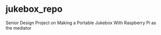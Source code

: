 # jukebox_repo
Senior Design Project on Making a Portable Jukebox With Raspberry Pi as the mediator
